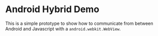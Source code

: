 Android Hybrid Demo
===================

This is a simple prototype to show how to communicate from between Android and 
Javascript with a `android.webkit.WebView`.

